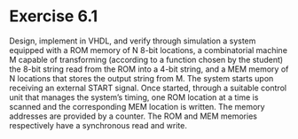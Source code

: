 # Exercise 6.1
Design, implement in VHDL, and verify through simulation a system equipped with a ROM memory of N 8-bit locations, a combinatorial machine M capable of transforming (according to a function chosen by the student) the 8-bit string read from the ROM into a 4-bit string, and a MEM memory of N locations that stores the output string from M. The system starts upon receiving an external START signal. Once started, through a suitable control unit that manages the system’s timing, one ROM location at a time is scanned and the corresponding MEM location is written. The memory addresses are provided by a counter. The ROM and MEM memories respectively have a synchronous read and write.